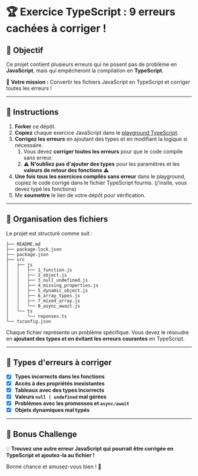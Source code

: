 # 🏆 Exercice TypeScript : 9 erreurs cachées à corriger !

## 📌 Objectif

Ce projet contient plusieurs erreurs qui ne posent pas de problème en **JavaScript**, mais qui empêcheront la compilation en **TypeScript**.

🎯 **Votre mission :** Convertir les fichiers JavaScript en TypeScript et corriger toutes les erreurs !

---

## 🚀 Instructions

1. **Forker** ce dépôt.
2. **Copiez** chaque exercice JavaScript dans le [playground TypeScript](https://www.typescriptlang.org/play/).
3. **Corrigez les erreurs** en ajoutant des types et en modifiant la logique si nécessaire.
    1. Vous devez **corriger toutes les erreurs** pour que le code compile sans erreur.
    2. ⚠️ **N'oubliez pas d'ajouter des types** pour les paramètres et les **valeurs de retour des fonctions** ⚠️
4. **Une fois tous les exercices compilés sans erreur** dans le playground, copiez le code corrigé dans le fichier TypeScript fournis. (j'insite, vous devez typé les fonctions)
5. Me **soumettre** le lien de votre dépôt pour vérification.

---

## 📂 Organisation des fichiers

Le projet est structuré comme suit :

```
├── README.md
├── package-lock.json
├── package.json
├── src
│   ├── js
│   │   ├── 1_function.js
│   │   ├── 2_object.js
│   │   ├── 3_null_undefined.js
│   │   ├── 4_missing_properties.js
│   │   ├── 5_dynamic_object.js
│   │   ├── 6_array_types.js
│   │   ├── 7_mixed_array.js
│   │   └── 8_async_await.js
│   └── ts
│       └── reponses.ts
└── tsconfig.json
```

Chaque fichier représente un problème spécifique. Vous devez le résoudre en **ajoutant des types et en évitant les erreurs courantes** en TypeScript.

---

## 🎯 Types d'erreurs à corriger

-   [x] **Types incorrects dans les fonctions**
-   [x] **Accès à des propriétés inexistantes**
-   [x] **Tableaux avec des types incorrects**
-   [x] **Valeurs `null | undefined` mal gérées**
-   [x] **Problèmes avec les promesses et `async/await`**
-   [x] **Objets dynamiques mal typés**

---

## 🏁 Bonus Challenge

💡 **Trouvez une autre erreur JavaScript qui pourrait être corrigée en TypeScript et ajoutez-la au fichier !**

Bonne chance et amusez-vous bien ! 🚀
